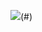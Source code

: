 ![](https://user-images.githubusercontent.com/5438317/112865493-80449c00-90c1-11eb-8342-d239f8361ad9.gif)(#)
